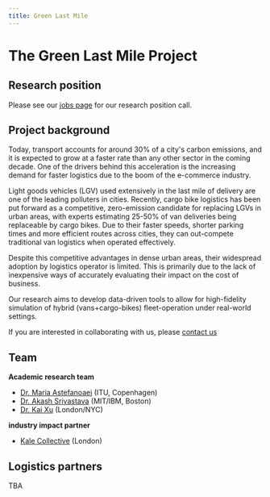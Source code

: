```yaml
---
title: Green Last Mile
---
```


# The Green Last Mile Project

## Research position
Please see our [jobs page](/jobs) for our research position call.

## Project background
Today, transport accounts for around 30% of a city's carbon emissions, and it is expected to grow at a faster rate than any other sector in the coming decade. One of the drivers behind this acceleration is the increasing demand for faster logistics due to the boom of the e-commerce industry. 

Light goods vehicles (LGV) used extensively in the last mile of delivery are one of the leading polluters in cities. Recently, cargo bike logistics has been put forward as a competitive, zero-emission candidate for replacing LGVs in urban areas, with experts estimating 25-50% of van deliveries being replaceable by cargo bikes. Due to their faster speeds, shorter parking times and more efficient routes across cities, they can out-compete traditional van logistics when operated effectively.

Despite this competitive advantages in dense urban areas, their widespread adoption by logistics operator is limited. This is primarily due to the lack of inexpensive ways of accurately evaluating their impact on the cost of business.

Our research aims to develop data-driven tools to allow for high-fidelity simulation of hybrid (vans+cargo-bikes) fleet-operation under real-world settings. 

If you are interested in collaborating with us, please [contact us](mailto:info@greenlastmile.ai)

## Team
**Academic research team**
- [Dr. Maria Astefanoaei](https://mariaast.github.io/) (ITU, Copenhagen)
- [Dr. Akash Srivastava](https://akashgit.github.io) (MIT/IBM, Boston)
- [Dr. Kai Xu](https://xuk.ai/) (London/NYC)

**industry impact partner**
- [Kale Collective](https://kalecollective.co.uk/) (London)

## Logistics partners
TBA


